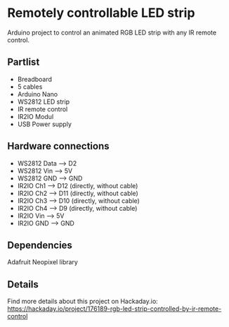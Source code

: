 # Remotely controllable LED strip
Arduino project to control an animated RGB LED strip with any IR remote control.

## Partlist
* Breadboard
* 5 cables
* Arduino Nano
* WS2812 LED strip
* IR remote control
* IR2IO Modul
* USB Power supply

## Hardware connections
* WS2812 Data --> D2
* WS2812 Vin --> 5V
* WS2812 GND --> GND
* IR2IO Ch1 --> D12  (directly, without cable)
* IR2IO Ch2 --> D11  (directly, without cable)
* IR2IO Ch3 --> D10 (directly, without cable)
* IR2IO Ch4 --> D9  (directly, without cable)
* IR2IO Vin --> 5V
* IR2IO GND --> GND

## Dependencies
Adafruit Neopixel library

## Details
Find more details about this project on Hackaday.io:
https://hackaday.io/project/176189-rgb-led-strip-controlled-by-ir-remote-control
